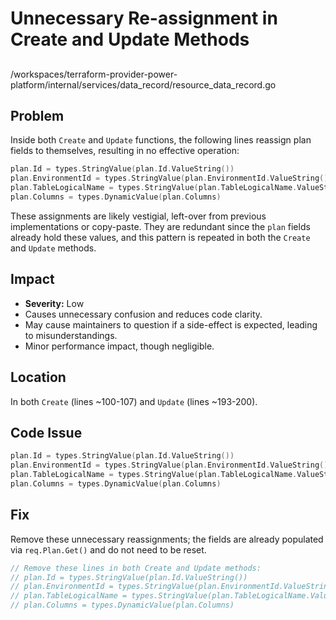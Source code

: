 # Unnecessary Re-assignment in Create and Update Methods

##

/workspaces/terraform-provider-power-platform/internal/services/data_record/resource_data_record.go

## Problem

Inside both `Create` and `Update` functions, the following lines reassign plan fields to themselves, resulting in no effective operation:

```go
plan.Id = types.StringValue(plan.Id.ValueString())
plan.EnvironmentId = types.StringValue(plan.EnvironmentId.ValueString())
plan.TableLogicalName = types.StringValue(plan.TableLogicalName.ValueString())
plan.Columns = types.DynamicValue(plan.Columns)
```

These assignments are likely vestigial, left-over from previous implementations or copy-paste. They are redundant since the `plan` fields already hold these values, and this pattern is repeated in both the `Create` and `Update` methods.

## Impact

- **Severity:** Low
- Causes unnecessary confusion and reduces code clarity.
- May cause maintainers to question if a side-effect is expected, leading to misunderstandings.
- Minor performance impact, though negligible.

## Location

In both `Create` (lines ~100-107) and `Update` (lines ~193-200).

## Code Issue

```go
plan.Id = types.StringValue(plan.Id.ValueString())
plan.EnvironmentId = types.StringValue(plan.EnvironmentId.ValueString())
plan.TableLogicalName = types.StringValue(plan.TableLogicalName.ValueString())
plan.Columns = types.DynamicValue(plan.Columns)
```

## Fix

Remove these unnecessary reassignments; the fields are already populated via `req.Plan.Get()` and do not need to be reset.

```go
// Remove these lines in both Create and Update methods:
// plan.Id = types.StringValue(plan.Id.ValueString())
// plan.EnvironmentId = types.StringValue(plan.EnvironmentId.ValueString())
// plan.TableLogicalName = types.StringValue(plan.TableLogicalName.ValueString())
// plan.Columns = types.DynamicValue(plan.Columns)
```
